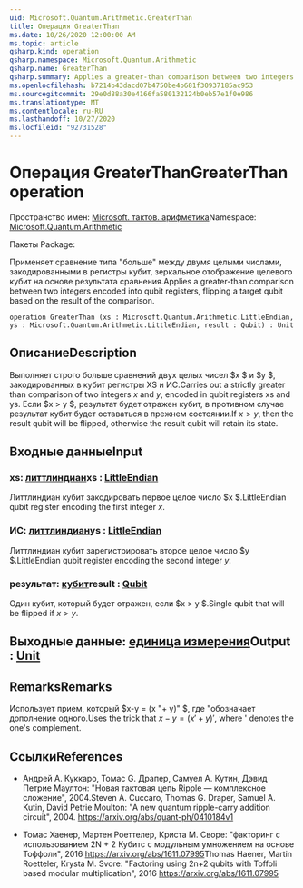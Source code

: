 ```yaml
---
uid: Microsoft.Quantum.Arithmetic.GreaterThan
title: Операция GreaterThan
ms.date: 10/26/2020 12:00:00 AM
ms.topic: article
qsharp.kind: operation
qsharp.namespace: Microsoft.Quantum.Arithmetic
qsharp.name: GreaterThan
qsharp.summary: Applies a greater-than comparison between two integers encoded into qubit registers, flipping a target qubit based on the result of the comparison.
ms.openlocfilehash: b7214b43dacd07b4750be4b681f30937185ac953
ms.sourcegitcommit: 29e0d88a30e4166fa580132124b0eb57e1f0e986
ms.translationtype: MT
ms.contentlocale: ru-RU
ms.lasthandoff: 10/27/2020
ms.locfileid: "92731528"
---
```

# <a name="greaterthan-operation"></a><span data-ttu-id="159d6-102">Операция GreaterThan</span><span class="sxs-lookup"><span data-stu-id="159d6-102">GreaterThan operation</span></span>

<span data-ttu-id="159d6-103">Пространство имен: [Microsoft. тактов. арифметика](xref:Microsoft.Quantum.Arithmetic)</span><span class="sxs-lookup"><span data-stu-id="159d6-103">Namespace: [Microsoft.Quantum.Arithmetic](xref:Microsoft.Quantum.Arithmetic)</span></span>

<span data-ttu-id="159d6-104">Пакеты [](https://nuget.org/packages/)</span><span class="sxs-lookup"><span data-stu-id="159d6-104">Package: [](https://nuget.org/packages/)</span></span>


<span data-ttu-id="159d6-105">Применяет сравнение типа "больше" между двумя целыми числами, закодированными в регистры кубит, зеркальное отображение целевого кубит на основе результата сравнения.</span><span class="sxs-lookup"><span data-stu-id="159d6-105">Applies a greater-than comparison between two integers encoded into qubit registers, flipping a target qubit based on the result of the comparison.</span></span>

```qsharp
operation GreaterThan (xs : Microsoft.Quantum.Arithmetic.LittleEndian, ys : Microsoft.Quantum.Arithmetic.LittleEndian, result : Qubit) : Unit
```


## <a name="description"></a><span data-ttu-id="159d6-106">Описание</span><span class="sxs-lookup"><span data-stu-id="159d6-106">Description</span></span>

<span data-ttu-id="159d6-107">Выполняет строго больше сравнений двух целых чисел $x $ и $y $, закодированных в кубит регистры XS и ИС.</span><span class="sxs-lookup"><span data-stu-id="159d6-107">Carries out a strictly greater than comparison of two integers $x$ and $y$, encoded in qubit registers xs and ys.</span></span> <span data-ttu-id="159d6-108">Если $x > y $, результат будет отражен кубит, в противном случае результат кубит будет оставаться в прежнем состоянии.</span><span class="sxs-lookup"><span data-stu-id="159d6-108">If $x > y$, then the result qubit will be flipped, otherwise the result qubit will retain its state.</span></span>

## <a name="input"></a><span data-ttu-id="159d6-109">Входные данные</span><span class="sxs-lookup"><span data-stu-id="159d6-109">Input</span></span>

### <a name="xs--littleendian"></a><span data-ttu-id="159d6-110">xs: [литтлиндиан](xref:Microsoft.Quantum.Arithmetic.LittleEndian)</span><span class="sxs-lookup"><span data-stu-id="159d6-110">xs : [LittleEndian](xref:Microsoft.Quantum.Arithmetic.LittleEndian)</span></span>

<span data-ttu-id="159d6-111">Литтлиндиан кубит закодировать первое целое число $x $.</span><span class="sxs-lookup"><span data-stu-id="159d6-111">LittleEndian qubit register encoding the first integer $x$.</span></span>


### <a name="ys--littleendian"></a><span data-ttu-id="159d6-112">ИС: [литтлиндиан](xref:Microsoft.Quantum.Arithmetic.LittleEndian)</span><span class="sxs-lookup"><span data-stu-id="159d6-112">ys : [LittleEndian](xref:Microsoft.Quantum.Arithmetic.LittleEndian)</span></span>

<span data-ttu-id="159d6-113">Литтлиндиан кубит зарегистрировать второе целое число $y $.</span><span class="sxs-lookup"><span data-stu-id="159d6-113">LittleEndian qubit register encoding the second integer $y$.</span></span>


### <a name="result--qubit"></a><span data-ttu-id="159d6-114">результат: [кубит](xref:microsoft.quantum.lang-ref.qubit)</span><span class="sxs-lookup"><span data-stu-id="159d6-114">result : [Qubit](xref:microsoft.quantum.lang-ref.qubit)</span></span>

<span data-ttu-id="159d6-115">Один кубит, который будет отражен, если $x > y $.</span><span class="sxs-lookup"><span data-stu-id="159d6-115">Single qubit that will be flipped if $x > y$.</span></span>



## <a name="output--unit"></a><span data-ttu-id="159d6-116">Выходные данные: [единица измерения](xref:microsoft.quantum.lang-ref.unit)</span><span class="sxs-lookup"><span data-stu-id="159d6-116">Output : [Unit](xref:microsoft.quantum.lang-ref.unit)</span></span>



## <a name="remarks"></a><span data-ttu-id="159d6-117">Remarks</span><span class="sxs-lookup"><span data-stu-id="159d6-117">Remarks</span></span>

<span data-ttu-id="159d6-118">Использует прием, который $x-y = (x "+ y)" $, где "обозначает дополнение одного.</span><span class="sxs-lookup"><span data-stu-id="159d6-118">Uses the trick that $x - y = (x'+y)'$, where ' denotes the one's complement.</span></span>

## <a name="references"></a><span data-ttu-id="159d6-119">Ссылки</span><span class="sxs-lookup"><span data-stu-id="159d6-119">References</span></span>

- <span data-ttu-id="159d6-120">Андрей A. Куккаро, Томас G. Драпер, Самуел A. Кутин, Дэвид Петрие Маултон: "Новая тактовая цепь Ripple — комплексное сложение", 2004.</span><span class="sxs-lookup"><span data-stu-id="159d6-120">Steven A. Cuccaro, Thomas G. Draper, Samuel A. Kutin, David Petrie Moulton: "A new quantum ripple-carry addition circuit", 2004.</span></span>
  https://arxiv.org/abs/quant-ph/0410184v1

- <span data-ttu-id="159d6-121">Томас Хаенер, Мартен Роеттелер, Криста M. Своре: "факторинг с использованием 2N + 2 Кубитс с модульным умножением на основе Тоффоли", 2016 https://arxiv.org/abs/1611.07995</span><span class="sxs-lookup"><span data-stu-id="159d6-121">Thomas Haener, Martin Roetteler, Krysta M. Svore: "Factoring using 2n+2 qubits with Toffoli based modular multiplication", 2016 https://arxiv.org/abs/1611.07995</span></span>